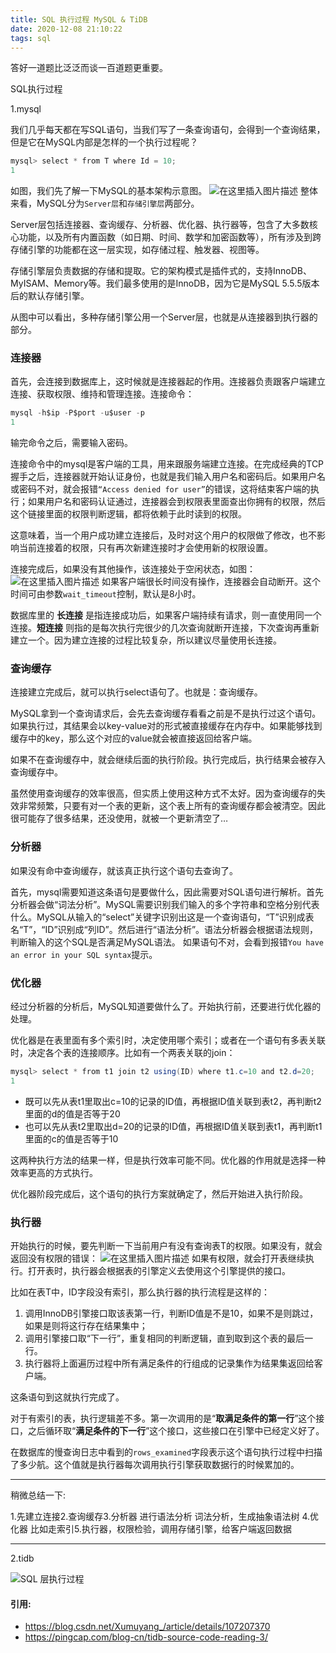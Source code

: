 ```yaml
---
title: SQL 执行过程 MySQL & TiDB
date: 2020-12-08 21:10:22
tags: sql	 
---
```


答好一道题比泛泛而谈一百道题更重要。

<!--more--> 

SQL执行过程

1.mysql

我们几乎每天都在写SQL语句，当我们写了一条查询语句，会得到一个查询结果，但是它在MySQL内部是怎样的一个执行过程呢？

```java
mysql> select * from T where Id = 10;
1
```

如图，我们先了解一下MySQL的基本架构示意图。
![在这里插入图片描述](https://img-blog.csdnimg.cn/20200708162607673.png?x-oss-process=image/watermark,type_ZmFuZ3poZW5naGVpdGk,shadow_10,text_aHR0cHM6Ly9ibG9nLmNzZG4ubmV0L1h1bXV5YW5nXw==,size_16,color_FFFFFF,t_70)
整体来看，MySQL分为`Server层`和`存储引擎层`两部分。

​	Server层包括连接器、查询缓存、分析器、优化器、执行器等，包含了大多数核心功能，以及所有内置函数（如日期、时间、数学和加密函数等），所有涉及到跨存储引擎的功能都在这一层实现，如存储过程、触发器、视图等。

​	存储引擎层负责数据的存储和提取。它的架构模式是插件式的，支持InnoDB、MyISAM、Memory等。我们最多使用的是InnoDB，因为它是MySQL 5.5.5版本后的默认存储引擎。

从图中可以看出，多种存储引擎公用一个Server层，也就是从连接器到执行器的部分。

### 连接器

首先，会连接到数据库上，这时候就是连接器起的作用。连接器负责跟客户端建立连接、获取权限、维持和管理连接。连接命令：

```java
mysql -h$ip -P$port -u$user -p
1
```

输完命令之后，需要输入密码。

连接命令中的mysql是客户端的工具，用来跟服务端建立连接。在完成经典的TCP握手之后，连接器就开始认证身份，也就是我们输入用户名和密码后。如果用户名或密码不对，就会报错`“Access denied for user”`的错误，这将结束客户端的执行；如果用户名和密码认证通过，连接器会到权限表里面查出你拥有的权限，然后这个链接里面的权限判断逻辑，都将依赖于此时读到的权限。

这意味着，当一个用户成功建立连接后，及时对这个用户的权限做了修改，也不影响当前连接着的权限，只有再次新建连接时才会使用新的权限设置。

连接完成后，如果没有其他操作，该连接处于空闲状态，如图：
![在这里插入图片描述](https://img-blog.csdnimg.cn/20200708160936701.png)
如果客户端很长时间没有操作，连接器会自动断开。这个时间可由参数`wait_timeout`控制，默认是8小时。

数据库里的 **长连接** 是指连接成功后，如果客户端持续有请求，则一直使用同一个连接。**短连接** 则指的是每次执行完很少的几次查询就断开连接，下次查询再重新建立一个。因为建立连接的过程比较复杂，所以建议尽量使用长连接。

### 查询缓存

连接建立完成后，就可以执行select语句了。也就是：查询缓存。

MySQL拿到一个查询请求后，会先去查询缓存看看之前是不是执行过这个语句。如果执行过，其结果会以key-value对的形式被直接缓存在内存中。如果能够找到缓存中的key，那么这个对应的value就会被直接返回给客户端。

如果不在查询缓存中，就会继续后面的执行阶段。执行完成后，执行结果会被存入查询缓存中。

虽然使用查询缓存的效率很高，但实质上使用这种方式不太好。因为查询缓存的失效非常频繁，只要有对一个表的更新，这个表上所有的查询缓存都会被清空。因此很可能存了很多结果，还没使用，就被一个更新清空了…

### 分析器

如果没有命中查询缓存，就该真正执行这个语句去查询了。

首先，mysql需要知道这条语句是要做什么，因此需要对SQL语句进行解析。首先分析器会做“词法分析”。MySQL需要识别我们输入的多个字符串和空格分别代表什么。MySQL从输入的“select”关键字识别出这是一个查询语句，“T”识别成表名“T”，“ID”识别成“列ID”。然后进行“语法分析”。语法分析器会根据语法规则，判断输入的这个SQL是否满足MySQL语法。
如果语句不对，会看到报错`You have an error in your SQL syntax`提示。

### 优化器

经过分析器的分析后，MySQL知道要做什么了。开始执行前，还要进行优化器的处理。

优化器是在表里面有多个索引时，决定使用哪个索引；或者在一个语句有多表关联时，决定各个表的连接顺序。比如有一个两表关联的join：

```java
mysql> select * from t1 join t2 using(ID) where t1.c=10 and t2.d=20;
1
```

- 既可以先从表t1里取出c=10的记录的ID值，再根据ID值关联到表t2，再判断t2里面的d的值是否等于20
- 也可以先从表t2里取出d=20的记录的ID值，再根据ID值关联到表t1，再判断t1里面的c的值是否等于10

这两种执行方法的结果一样，但是执行效率可能不同。优化器的作用就是选择一种效率更高的方式执行。

优化器阶段完成后，这个语句的执行方案就确定了，然后开始进入执行阶段。

### 执行器

开始执行的时候，要先判断一下当前用户有没有查询表T的权限。如果没有，就会返回没有权限的错误：
![在这里插入图片描述](https://img-blog.csdnimg.cn/2020070816172877.png)
如果有权限，就会打开表继续执行。打开表时，执行器会根据表的引擎定义去使用这个引擎提供的接口。

比如在表T中，ID字段没有索引，那么执行器的执行流程是这样的：

1. 调用InnoDB引擎接口取该表第一行，判断ID值是不是10，如果不是则跳过，如果是则将这行存在结果集中；
2. 调用引擎接口取“下一行”，重复相同的判断逻辑，直到取到这个表的最后一行。
3. 执行器将上面遍历过程中所有满足条件的行组成的记录集作为结果集返回给客户端。

这条语句到这就执行完成了。

对于有索引的表，执行逻辑差不多。第一次调用的是“**取满足条件的第一行**”这个接口，之后循环取“**满足条件的下一行**”这个接口，这些接口在引擎中已经定义好了。

在数据库的慢查询日志中看到的`rows_examined`字段表示这个语句执行过程中扫描了多少航。这个值就是执行器每次调用执行引擎获取数据行的时候累加的。

---

稍微总结一下:

1.先建立连接2.查询缓存3.分析器 进行语法分析 词法分析，生成抽象语法树 4.优化器 比如走索引5.执行器，权限检验，调用存储引擎，给客户端返回数据

---

2.tidb

![SQL 层执行过程](https://download.pingcap.com/images/blog-cn/tidb-source-code-reading-3/2.png)

#### 引用:

- https://blog.csdn.net/Xumuyang_/article/details/107207370
- https://pingcap.com/blog-cn/tidb-source-code-reading-3/